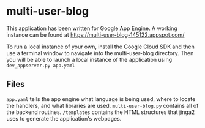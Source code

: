 # multi-user-blog

This application has been written for Google App Engine. A working instance can be found at https://multi-user-blog-145122.appspot.com/

To run a local instance of your own, install the Google Cloud SDK and then use a terminal window to navigate into the multi-user-blog directory. Then you will be able to launch a local instance of the application using ```dev_appserver.py app.yaml```

## Files

```app.yaml``` tells the app engine what language is being used, where to locate the handlers, and what libraries are used.
```multi-user-blog.py``` contains all of the backend routines.
```/templates``` contains the HTML structures that jinga2 uses to generate the application's webpages.
